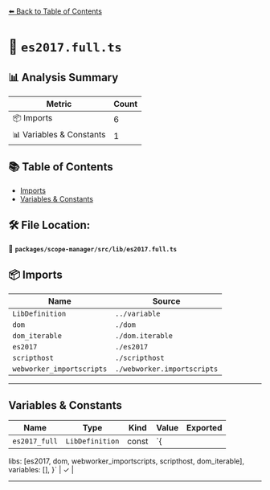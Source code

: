 [⬅️ Back to Table of Contents](../../../../index.md)

# 📄 `es2017.full.ts`

## 📊 Analysis Summary

| Metric | Count |
|--------|-------|
| 📦 Imports | 6 |
| 📊 Variables & Constants | 1 |

## 📚 Table of Contents

- [Imports](#imports)
- [Variables & Constants](#variables-constants)

## 🛠️ File Location:
📂 **`packages/scope-manager/src/lib/es2017.full.ts`**

## 📦 Imports

| Name | Source |
|------|--------|
| `LibDefinition` | `../variable` |
| `dom` | `./dom` |
| `dom_iterable` | `./dom.iterable` |
| `es2017` | `./es2017` |
| `scripthost` | `./scripthost` |
| `webworker_importscripts` | `./webworker.importscripts` |


---

## Variables & Constants

| Name | Type | Kind | Value | Exported |
|------|------|------|-------|----------|
| `es2017_full` | `LibDefinition` | const | `{
  libs: [es2017, dom, webworker_importscripts, scripthost, dom_iterable],
  variables: [],
}` | ✓ |


---